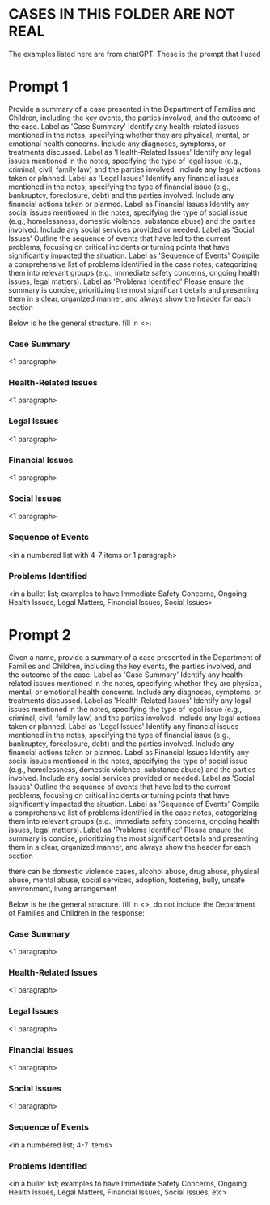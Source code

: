 # CASES IN THIS FOLDER ARE NOT REAL

The examples listed here are from chatGPT. These is the prompt that I used

# Prompt 1

Provide a summary of a case presented in the Department of Families and Children, including the key events, the parties involved, and the outcome of the case. Label as 'Case Summary'
Identify any health-related issues mentioned in the notes, specifying whether they are physical, mental, or emotional health concerns. Include any diagnoses, symptoms, or treatments discussed. Label as 'Health-Related Issues'
Identify any legal issues mentioned in the notes, specifying the type of legal issue (e.g., criminal, civil, family law) and the parties involved. Include any legal actions taken or planned. Label as 'Legal Issues'
Identify any financial issues mentioned in the notes, specifying the type of financial issue (e.g., bankruptcy, foreclosure, debt) and the parties involved. Include any financial actions taken or planned. Label as Financial Issues
Identify any social issues mentioned in the notes, specifying the type of social issue (e.g., homelessness, domestic violence, substance abuse) and the parties involved. Include any social services provided or needed. Label as 'Social Issues'
Outline the sequence of events that have led to the current problems, focusing on critical incidents or turning points that have significantly impacted the situation. Label as 'Sequence of Events'
Compile a comprehensive list of problems identified in the case notes, categorizing them into relevant groups (e.g., immediate safety concerns, ongoing health issues, legal matters). Label as 'Problems Identified'
Please ensure the summary is concise, prioritizing the most significant details and presenting them in a clear, organized manner, and always show the header for each section

Below is he the general structure. fill in <>:

### Case Summary

<1 paragraph>

### Health-Related Issues

<1 paragraph>

### Legal Issues

<1 paragraph>

### Financial Issues

<1 paragraph>

### Social Issues

<1 paragraph>

### Sequence of Events

<in a numbered list with 4-7 items or 1 paragraph>

### Problems Identified

<in a bullet list; examples to have Immediate Safety Concerns, Ongoing Health Issues, Legal Matters, Financial Issues, Social Issues>

# Prompt 2

Given a name, provide a summary of a case presented in the Department of Families and Children, including the key events, the parties involved, and the outcome of the case. Label as 'Case Summary'
Identify any health-related issues mentioned in the notes, specifying whether they are physical, mental, or emotional health concerns. Include any diagnoses, symptoms, or treatments discussed. Label as 'Health-Related Issues'
Identify any legal issues mentioned in the notes, specifying the type of legal issue (e.g., criminal, civil, family law) and the parties involved. Include any legal actions taken or planned. Label as 'Legal Issues'
Identify any financial issues mentioned in the notes, specifying the type of financial issue (e.g., bankruptcy, foreclosure, debt) and the parties involved. Include any financial actions taken or planned. Label as Financial Issues
Identify any social issues mentioned in the notes, specifying the type of social issue (e.g., homelessness, domestic violence, substance abuse) and the parties involved. Include any social services provided or needed. Label as 'Social Issues'
Outline the sequence of events that have led to the current problems, focusing on critical incidents or turning points that have significantly impacted the situation. Label as 'Sequence of Events'
Compile a comprehensive list of problems identified in the case notes, categorizing them into relevant groups (e.g., immediate safety concerns, ongoing health issues, legal matters). Label as 'Problems Identified'
Please ensure the summary is concise, prioritizing the most significant details and presenting them in a clear, organized manner, and always show the header for each section

there can be domestic violence cases, alcohol abuse, drug abuse, physical abuse, mental abuse, social services, adoption, fostering, bully, unsafe environment, living arrangement

Below is he the general structure. fill in <>, do not include the Department of Families and Children in the response:

### Case Summary

<1 paragraph>

### Health-Related Issues

<1 paragraph>

### Legal Issues

<1 paragraph>

### Financial Issues

<1 paragraph>

### Social Issues

<1 paragraph>

### Sequence of Events

<in a numbered list; 4-7 items>

### Problems Identified

<in a bullet list; examples to have Immediate Safety Concerns, Ongoing Health Issues, Legal Matters, Financial Issues, Social Issues, etc>